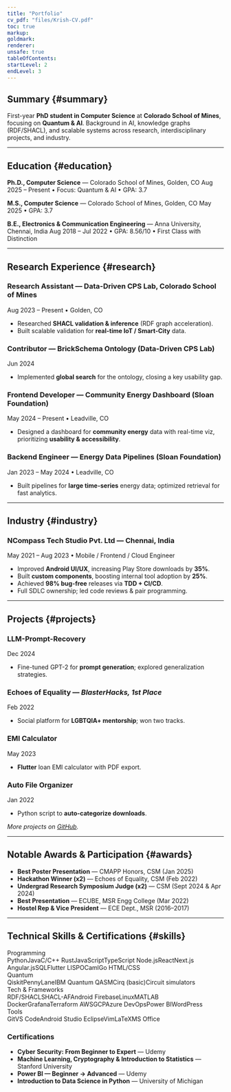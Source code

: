 ```yaml
---
title: "Portfolio"
cv_pdf: "files/Krish-CV.pdf"
toc: true
markup:
goldmark:
renderer:
unsafe: true
tableOfContents:
startLevel: 2
endLevel: 3
---
```


## Summary {#summary}

First-year **PhD student in Computer Science** at **Colorado School of Mines**, focusing on **Quantum & AI**.
Background in AI, knowledge graphs (RDF/SHACL), and scalable systems across research, interdisciplinary projects, and industry.

---

## Education {#education}

**Ph.D., Computer Science** — Colorado School of Mines, Golden, CO
<span class="meta">Aug 2025 – Present • Focus: Quantum & AI • GPA: 3.7</span>

**M.S., Computer Science** — Colorado School of Mines, Golden, CO
<span class="meta">May 2025 • GPA: 3.7</span>

**B.E., Electronics & Communication Engineering** — Anna University, Chennai, India
<span class="meta">Aug 2018 – Jul 2022 • GPA: 8.56/10 • First Class with Distinction</span>

---

## Research Experience {#research}

### Research Assistant — Data-Driven CPS Lab, Colorado School of Mines

<span class="meta">Aug 2023 – Present • Golden, CO</span>

- Researched **SHACL validation & inference** (RDF graph acceleration).
- Built scalable validation for **real-time IoT / Smart-City** data.

### Contributor — BrickSchema Ontology (Data-Driven CPS Lab)

<span class="meta">Jun 2024</span>

- Implemented **global search** for the ontology, closing a key usability gap.

### Frontend Developer — Community Energy Dashboard (Sloan Foundation)

<span class="meta">May 2024 – Present • Leadville, CO</span>

- Designed a dashboard for **community energy** data with real-time viz, prioritizing **usability & accessibility**.

### Backend Engineer — Energy Data Pipelines (Sloan Foundation)

<span class="meta">Jan 2023 – May 2024 • Leadville, CO</span>

- Built pipelines for **large time-series** energy data; optimized retrieval for fast analytics.

---

## Industry {#industry}

### NCompass Tech Studio Pvt. Ltd — Chennai, India

<span class="meta">May 2021 – Aug 2023 • Mobile / Frontend / Cloud Engineer</span>

- Improved **Android UI/UX**, increasing Play Store downloads by **35%**.
- Built **custom components**, boosting internal tool adoption by **25%**.
- Achieved **98% bug-free** releases via **TDD + CI/CD**.
- Full SDLC ownership; led code reviews & pair programming.

---

## Projects {#projects}

### LLM-Prompt-Recovery

<span class="meta">Dec 2024</span>

- Fine-tuned GPT-2 for **prompt generation**; explored generalization strategies.

### Echoes of Equality — _BlasterHacks, 1st Place_

<span class="meta">Feb 2022</span>

- Social platform for **LGBTQIA+ mentorship**; won two tracks.

### EMI Calculator

<span class="meta">May 2023</span>

- **Flutter** loan EMI calculator with PDF export.

### Auto File Organizer

<span class="meta">Jan 2022</span>

- Python script to **auto-categorize downloads**.

_More projects on [GitHub](https://github.com/KrishnanN27)._

---

## Notable Awards & Participation {#awards}

- **Best Poster Presentation** — CMAPP Honors, CSM <span class="meta">(Jan 2025)</span>
- **Hackathon Winner (x2)** — Echoes of Equality, CSM <span class="meta">(Feb 2022)</span>
- **Undergrad Research Symposium Judge (x2)** — CSM <span class="meta">(Sept 2024 & Apr 2024)</span>
- **Best Presentation** — ECUBE, MSR Engg College <span class="meta">(Mar 2022)</span>
- **Hostel Rep & Vice President** — ECE Dept., MSR <span class="meta">(2016–2017)</span>

---

## Technical Skills & Certifications {#skills}

<div class="skills-grid">
  <div class="skill-row">
    <div class="skill-cat">Programming</div>
    <div class="skill-items">
      <span class="pill">Python</span><span class="pill">Java</span><span class="pill">C/C++</span>
      <span class="pill">Rust</span><span class="pill">JavaScript</span><span class="pill">TypeScript</span>
      <span class="pill">Node.js</span><span class="pill">React</span><span class="pill">Next.js</span>
      <span class="pill">Angular.js</span><span class="pill">SQL</span><span class="pill">Flutter</span>
      <span class="pill">LISP</span><span class="pill">OCaml</span><span class="pill">Go</span>
      <span class="pill">HTML/CSS</span>
    </div>
  </div>

  <div class="skill-row">
    <div class="skill-cat">Quantum</div>
    <div class="skill-items">
      <span class="pill">Qiskit</span><span class="pill">PennyLane</span><span class="pill">IBM Quantum</span>
      <span class="pill">QASM</span><span class="pill">Cirq (basic)</span><span class="pill">Circuit simulators</span>
    </div>
  </div>

  <div class="skill-row">
    <div class="skill-cat">Tech & Frameworks</div>
    <div class="skill-items">
      <span class="pill">RDF/SHACL</span><span class="pill">SHACL-AF</span><span class="pill">Android</span>
      <span class="pill">Firebase</span><span class="pill">Linux</span><span class="pill">MATLAB</span>
      <span class="pill">Docker</span><span class="pill">Grafana</span><span class="pill">Terraform</span>
      <span class="pill">AWS</span><span class="pill">GCP</span><span class="pill">Azure</span>
      <span class="pill">DevOps</span><span class="pill">Power BI</span><span class="pill">WordPress</span>
    </div>
  </div>

  <div class="skill-row">
    <div class="skill-cat">Tools</div>
    <div class="skill-items">
      <span class="pill">Git</span><span class="pill">VS Code</span><span class="pill">Android Studio</span>
      <span class="pill">Eclipse</span><span class="pill">Vim</span><span class="pill">LaTeX</span><span class="pill">MS Office</span>
    </div>
  </div>
</div>

### Certifications

<ul class="cert-list">
  <li><strong>Cyber Security: From Beginner to Expert</strong> — Udemy</li>
  <li><strong>Machine Learning, Cryptography & Introduction to Statistics</strong> — Stanford University</li>
  <li><strong>Power BI — Beginner → Advanced</strong> — Udemy</li>
  <li><strong>Introduction to Data Science in Python</strong> — University of Michigan</li>
</ul>
